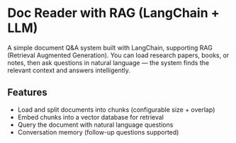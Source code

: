# Doc Reader with RAG (LangChain + LLM)
A simple document Q&A system built with LangChain, supporting RAG (Retrieval Augmented Generation).
You can load research papers, books, or notes, then ask questions in natural language — the system finds the relevant context and answers intelligently.

## Features
- Load and split documents into chunks (configurable size + overlap)
- Embed chunks into a vector database for retrieval
- Query the document with natural language questions
- Conversation memory (follow-up questions supported)
